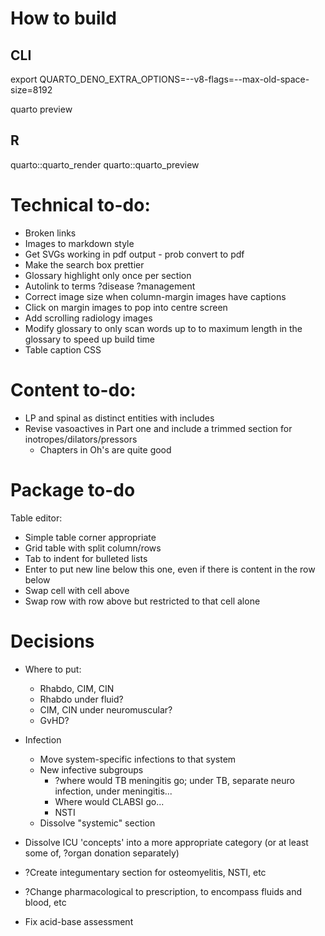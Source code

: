 # How to build
## CLI
export QUARTO_DENO_EXTRA_OPTIONS=--v8-flags=--max-old-space-size=8192

quarto preview

## R
quarto::quarto_render
quarto::quarto_preview

# Technical to-do:

* Broken links
* Images to markdown style
* Get SVGs working in pdf output - prob convert to pdf
* Make the search box prettier
* Glossary highlight only once per section
* Autolink to terms ?disease ?management
* Correct image size when column-margin images have captions
* Click on margin images to pop into centre screen
* Add scrolling radiology images
* Modify glossary to only scan words up to to maximum length in the glossary to speed up build time
* Table caption CSS


# Content to-do:

* LP and spinal as distinct entities with includes
* Revise vasoactives in Part one and include a trimmed section for inotropes/dilators/pressors
	* Chapters in Oh's are quite good


# Package to-do

Table editor:

* Simple table corner appropriate
* Grid table with split column/rows
* Tab to indent for bulleted lists
* Enter to put new line below this one, even if there is content in the row below
* Swap cell with cell above
* Swap row with row above but restricted to that cell alone


# Decisions

* Where to put:
	* Rhabdo, CIM, CIN
	* Rhabdo under fluid?
	* CIM, CIN under neuromuscular?
	* GvHD?

* Infection
	* Move system-specific infections to that system
	* New infective subgroups
		* ?where would TB meningitis go; under TB, separate neuro infection, under meningitis...
		* Where would CLABSI go...
		* NSTI
	* Dissolve "systemic" section

* Dissolve ICU 'concepts' into a more appropriate category (or at least some of, ?organ donation separately)

* ?Create integumentary section for osteomyelitis, NSTI, etc

* ?Change pharmacological to prescription, to encompass fluids and blood, etc

* Fix acid-base assessment